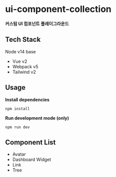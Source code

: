 # ui-component-collection
**커스텀 UI 컴포넌트 플레이그라운드**

## Tech Stack
Node v14 base
- Vue v2
- Webpack v5
- Tailwind v2

## Usage
**Install dependencies**
```
npm install
```

**Run development mode (only)**
```
npm run dev
```

## Component List
- Avatar
- Dashboard Widget
- Link
- Tree
